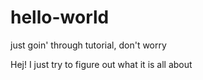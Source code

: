 # hello-world
just goin' through tutorial, don't worry

Hej! I just try to figure out what it is all about
